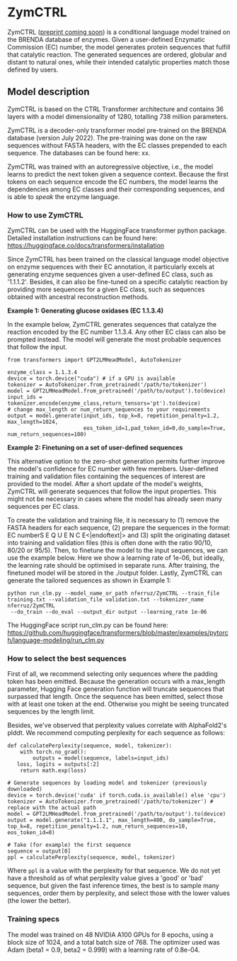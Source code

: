 # **ZymCTRL**

ZymCTRL ([preprint coming soon](https://huggingface.co/nferruz/ZymCTRL)) is a conditional language model trained on the BRENDA database of enzymes. Given a user-defined Enzymatic Commission (EC) number, the model generates protein sequences that fulfill that catalytic reaction. The generated sequences are ordered, globular and distant to natural ones, while their intended catalytic properties match those defined by users.



## **Model description**
ZymCTRL is based on the CTRL Transformer architecture and contains 36 layers with a model dimensionality of 1280, totalling 738 million parameters. 

ZymCTRL is a decoder-only transformer model pre-trained on the BRENDA database (version July 2022). The pre-training was done on the raw sequences without FASTA headers, with the EC classes prepended to each sequence. The databases can be found here: xx.

ZymCTRL was trained with an autoregressive objective, i.e., the model learns to predict the next token given a sequence context. Because the first tokens on each sequence encode the EC numbers, the model learns the dependencies among EC classes and their corresponding sequences, and is able to _speak_ the enzyme language.
 
### **How to use ZymCTRL**
ZymCTRL can be used with the HuggingFace transformer python package. Detailed installation instructions can be found here: https://huggingface.co/docs/transformers/installation

Since ZymCTRL has been trained on the classical language model objective on enzyme sequences with their EC annotation, it particularly excels at generating enzyme sequences given a user-defined EC class, such as '1.1.1.2'. Besides, it can also be fine-tuned on a specific catalytic reaction by providing more sequences for a given EC class, such as sequences obtained with ancestral reconstruction methods.

**Example 1: Generating glucose oxidases (EC 1.1.3.4)**  
 
In the example below, ZymCTRL generates sequences that catalyze the reaction encoded by the EC number 1.1.3.4. Any other EC class can also be prompted instead. The model will generate the most probable sequences that follow the input.

```
from transformers import GPT2LMHeadModel, AutoTokenizer

enzyme_class = 1.1.3.4
device = torch.device("cuda") # if a GPU is available
tokenizer = AutoTokenizer.from_pretrained('/path/to/tokenizer')
model = GPT2LMHeadModel.from_pretrained('/path/to/output').to(device)
input_ids = tokenizer.encode(enzyme_class,return_tensors='pt').to(device)
# change max_length or num_return_sequences to your requirements
output = model.generate(input_ids, top_k=8, repetition_penalty=1.2, max_length=1024,
                        eos_token_id=1,pad_token_id=0,do_sample=True, num_return_sequences=100)
```

**Example 2: Finetuning on a set of user-defined sequences**  

This alternative option to the zero-shot generation permits further improve the model's confidence for EC number with few members. User-defined training and validation files containing the sequences of interest are provided to the model. After a short update of the model's weights, ZymCTRL will generate sequences that follow the input properties. This might not be necessary in cases where the model has already seen many sequences per EC class.

To create the validation and training file, it is necessary to (1) remove the FASTA headers for each sequence, (2) prepare the sequences in the format: EC number<sep><start>S E Q U E N C E<end><|endoftext|> and (3) split the originating dataset into training and validation files (this is often done with the ratio 90/10, 80/20 or 95/5). Then, to finetune the model to the input sequences, we can use the example below. Here we show a learning rate of 1e-06, but ideally, the learning rate should be optimised in separate runs. After training, the finetuned model will be stored in the ./output folder. Lastly, ZymCTRL can generate the tailored sequences as shown in Example 1:

```
python run_clm.py --model_name_or_path nferruz/ZymCTRL --train_file training.txt --validation_file validation.txt --tokenizer_name nferruz/ZymCTRL
 --do_train --do_eval --output_dir output --learning_rate 1e-06 

```
The HuggingFace script run_clm.py can be found here: https://github.com/huggingface/transformers/blob/master/examples/pytorch/language-modeling/run_clm.py

### **How to select the best sequences**

First of all, we recommend selecting only sequences where the padding token has been emitted. Because the generation occurs with a max_length parameter, Hugging Face generation function will truncate sequences that surpassed that length. Once the sequence has been emitted, select those with at least one <pad> token at the end. Otherwise you might be seeing truncated sequences by the length limit.

Besides, we've observed that perplexity values correlate with AlphaFold2's plddt. 
We recommend computing perplexity for each sequence as follows:

```
def calculatePerplexity(sequence, model, tokenizer):
    with torch.no_grad():
        outputs = model(sequence, labels=input_ids)
   loss, logits = outputs[:2]
    return math.exp(loss)
    
# Generate sequences by loading model and tokenizer (previously downloaded)
device = torch.device('cuda' if torch.cuda.is_available() else 'cpu')
tokenizer = AutoTokenizer.from_pretrained('/path/to/tokenizer') # replace with the actual path
model = GPT2LMHeadModel.from_pretrained('/path/to/output').to(device) 
output = model.generate("1.1.1.1", max_length=400, do_sample=True, top_k=8, repetition_penalty=1.2, num_return_sequences=10, eos_token_id=0)

# Take (for example) the first sequence
sequence = output[0]
ppl = calculatePerplexity(sequence, model, tokenizer)
```

Where `ppl` is a value with the perplexity for that sequence.
We do not yet have a threshold as of what perplexity value gives a 'good' or 'bad' sequence, but given the fast inference times, the best is to sample many sequences, order them by perplexity, and select those with the lower values (the lower the better).


### **Training specs**
The model was trained on 48 NVIDIA A100 GPUs for 8 epochs, using a block size of 1024, and a total batch size of 768. The optimizer used was Adam (beta1 = 0.9, beta2 = 0.999) with a learning rate of 0.8e-04.